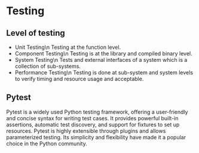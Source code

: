 # Testing 
## Level of testing
* Unit Testing\n
  Testing at the function level. 
* Component Testing\n
  Testing is at the library and compiled binary level. 
* System Testing\n
  Tests and external interfaces of a system which is a collection of sub-systems.
* Performance Testing\n
  Testing is done at sub-system and system levels to verify timing and resource usage and acceptable.
## Pytest
Pytest is a widely used Python testing framework, offering a user-friendly and concise syntax for writing test cases. 
It provides powerful built-in assertions, automatic test discovery, and support for fixtures to set up resources. Pytest is highly extensible through plugins and allows parameterized testing. Its simplicity and flexibility have made it a popular choice in the Python community.
